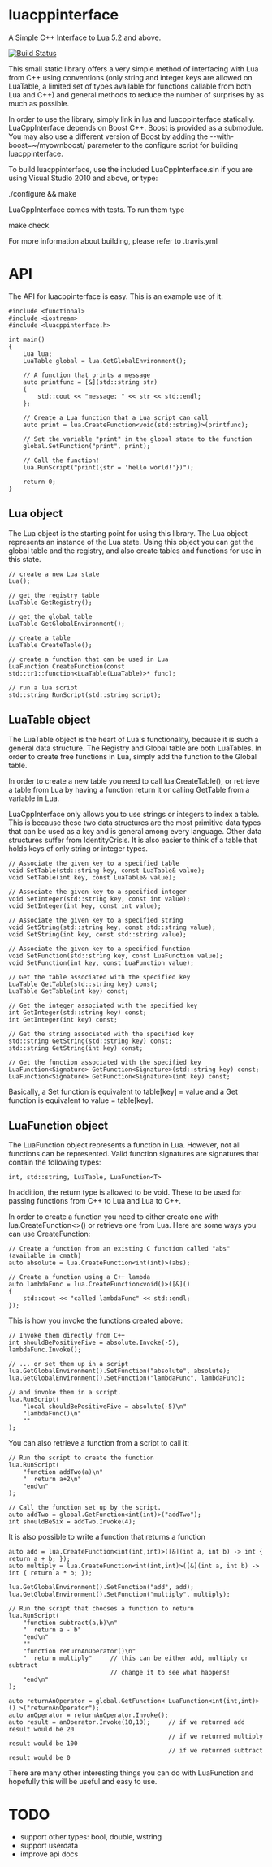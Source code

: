 luacppinterface
===============

A Simple C++ Interface to Lua 5.2 and above.

[![Build Status](https://travis-ci.org/davidsiaw/luacppinterface.png)](https://travis-ci.org/davidsiaw/luacppinterface)

This small static library offers a very simple method of interfacing with Lua from C++ using conventions (only string and integer keys are allowed on LuaTable, a limited set of types available for functions callable from both Lua and C++) and general methods to reduce the number of surprises by as much as possible.

In order to use the library, simply link in lua and luacppinterface statically. LuaCppInterface depends on Boost C++. Boost is provided as a submodule. You may also use a different version of Boost by adding the --with-boost=~/myownboost/ parameter to the configure script for building luacppinterface.

To build luacppinterface, use the included LuaCppInterface.sln if you are using Visual Studio 2010 and above, or type:

./configure && make

LuaCppInterface comes with tests. To run them type

make check

For more information about building, please refer to .travis.yml

API
===

The API for luacppinterface is easy. This is an example use of it:

    #include <functional>
    #include <iostream>
    #include <luacppinterface.h>
    
    int main()
    {
        Lua lua;
        LuaTable global = lua.GetGlobalEnvironment();
        
		// A function that prints a message
        auto printfunc = [&](std::string str)
        {
			std::cout << "message: " << str << std::endl;
    	};
        
		// Create a Lua function that a Lua script can call
        auto print = lua.CreateFunction<void(std::string)>(printfunc);

		// Set the variable "print" in the global state to the function
        global.SetFunction("print", print);
        
		// Call the function!
        lua.RunScript("print({str = 'hello world!'})");
        
        return 0;
    }

Lua object
----------

The Lua object is the starting point for using this library. The Lua object represents an instance of the Lua state. Using this object you can get the global table and the registry, and also create tables and functions for use in this state.

    // create a new Lua state
    Lua();
    
    // get the registry table
    LuaTable GetRegistry();
    
    // get the global table
    LuaTable GetGlobalEnvironment();
    
    // create a table
    LuaTable CreateTable();
    
    // create a function that can be used in Lua
    LuaFunction CreateFunction(const std::tr1::function<LuaTable(LuaTable)>* func);
    
    // run a lua script
    std::string RunScript(std::string script);


LuaTable object
---------------

The LuaTable object is the heart of Lua's functionality, because it is such a general data structure. The Registry and Global table are both LuaTables. In order to create free functions in Lua, simply add the function to the Global table.

In order to create a new table you need to call lua.CreateTable(), or retrieve a table from Lua by having a function return it or calling GetTable from a variable in Lua.

LuaCppInterface only allows you to use strings or integers to index a table. This is because these two data structures are the most primitive data types that can be used as a key and is general among every language. Other data structures suffer from IdentityCrisis. It is also easier to think of a table that holds keys of only string or integer types.

    // Associate the given key to a specified table
    void SetTable(std::string key, const LuaTable& value);	
    void SetTable(int key, const LuaTable& value);
    
    // Associate the given key to a specified integer
    void SetInteger(std::string key, const int value);
    void SetInteger(int key, const int value);
    
    // Associate the given key to a specified string
    void SetString(std::string key, const std::string value);
    void SetString(int key, const std::string value);	
    
    // Associate the given key to a specified function
    void SetFunction(std::string key, const LuaFunction value);
    void SetFunction(int key, const LuaFunction value);
    
    // Get the table associated with the specified key
    LuaTable GetTable(std::string key) const;
    LuaTable GetTable(int key) const;
    
    // Get the integer associated with the specified key
    int GetInteger(std::string key) const;
    int GetInteger(int key) const;
    
    // Get the string associated with the specified key
    std::string GetString(std::string key) const;
    std::string GetString(int key) const;
    
    // Get the function associated with the specified key
    LuaFunction<Signature> GetFunction<Signature>(std::string key) const;
    LuaFunction<Signature> GetFunction<Signature>(int key) const;
    
Basically, a Set function is equivalent to table[key] = value and a Get function is equivalent to value = table[key].

LuaFunction<T> object
---------------------
The LuaFunction<T> object represents a function in Lua. However, not all functions can be represented. Valid function signatures are signatures that contain the following types:

    int, std::string, LuaTable, LuaFunction<T>

In addition, the return type is allowed to be void. These to be used for passing functions from C++ to Lua and Lua to C++.

In order to create a function you need to either create one with lua.CreateFunction<>() or retrieve one from Lua. Here are some ways you can use CreateFunction:

	// Create a function from an existing C function called "abs" (available in cmath)
	auto absolute = lua.CreateFunction<int(int)>(abs);
	
	// Create a function using a C++ lambda
	auto lambdaFunc = lua.CreateFunction<void()>([&]()
	{
		std::cout << "called lambdaFunc" << std::endl;
	});

This is how you invoke the functions created above:

	// Invoke them directly from C++
    int shouldBePositiveFive = absolute.Invoke(-5);
	lambdaFunc.Invoke();
	
	// ... or set them up in a script
	lua.GetGlobalEnvironment().SetFunction("absolute", absolute);
	lua.GetGlobalEnvironment().SetFunction("lambdaFunc", lambdaFunc);
	
	// and invoke them in a script.
	lua.RunScript(
		"local shouldBePositiveFive = absolute(-5)\n"
		"lambdaFunc()\n"
		""
	);
	
You can also retrieve a function from a script to call it:
	
	// Run the script to create the function
	lua.RunScript(
		"function addTwo(a)\n"
		"  return a+2\n"
		"end\n"
	);
	
	// Call the function set up by the script.
	auto addTwo = global.GetFunction<int(int)>("addTwo");
	int shouldBeSix = addTwo.Invoke(4);
	
It is also possible to write a function that returns a function

	auto add = lua.CreateFunction<int(int,int)>([&](int a, int b) -> int { return a + b; });
	auto multiply = lua.CreateFunction<int(int,int)>([&](int a, int b) -> int { return a * b; });
	
	lua.GetGlobalEnvironment().SetFunction("add", add);
	lua.GetGlobalEnvironment().SetFunction("multiply", multiply);
	
	// Run the script that chooses a function to return
	lua.RunScript(
		"function subtract(a,b)\n"
		"  return a - b"
		"end\n"
		""
		"function returnAnOperator()\n"
		"  return multiply"		// this can be either add, multiply or subtract
								// change it to see what happens!
		"end\n"
	);
	
	auto returnAnOperator = global.GetFunction< LuaFunction<int(int,int)>() >("returnAnOperator");
	auto anOperator = returnAnOperator.Invoke();
	auto result = anOperator.Invoke(10,10);		// if we returned add result would be 20
												// if we returned multiply result would be 100
												// if we returned subtract result would be 0
	
There are many other interesting things you can do with LuaFunction<T> and hopefully this will be useful and easy to use.

TODO
====
- support other types: bool, double, wstring
- support userdata
- improve api docs

